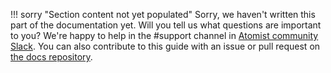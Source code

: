 !!! sorry "Section content not yet populated"
    Sorry, we haven't written this part of the documentation yet. Will you tell us what questions are important to you?
    We're happy to help in the #support channel in [Atomist community Slack][join]. 
    You can also contribute to this guide with an issue or pull request on [the docs repository][docs].

[docs]: https://github.com/atomist/docs (Atomist Documentation Repository)
[join]: https://join.atomist.com (Atomist Community Slack)
